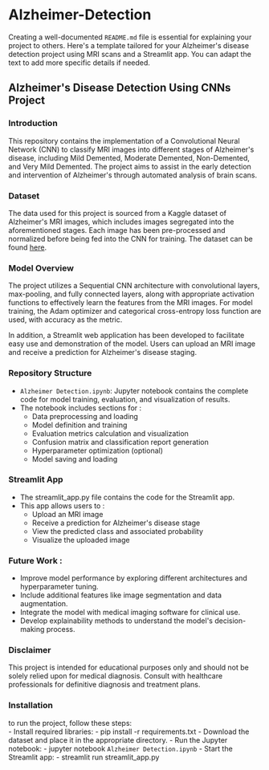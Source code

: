 # Alzheimer-Detection
Creating a well-documented `README.md` file is essential for explaining your project to others. Here's a template tailored for your Alzheimer's disease detection project using MRI scans and a Streamlit app. You can adapt the text to add more specific details if needed.

## Alzheimer's Disease Detection Using CNNs Project

### Introduction

This repository contains the implementation of a Convolutional Neural Network (CNN) to classify MRI images into different stages of Alzheimer's disease, including Mild Demented, Moderate Demented, Non-Demented, and Very Mild Demented. The project aims to assist in the early detection and intervention of Alzheimer's through automated analysis of brain scans.

### Dataset

The data used for this project is sourced from a Kaggle dataset of Alzheimer's MRI images, which includes images segregated into the aforementioned stages. Each image has been pre-processed and normalized before being fed into the CNN for training. The dataset can be found [here](https://www.kaggle.com/datasets/sachinkumar413/alzheimer-mri-dataset).

### Model Overview

The project utilizes a Sequential CNN architecture with convolutional layers, max-pooling, and fully connected layers, along with appropriate activation functions to effectively learn the features from the MRI images. For model training, the Adam optimizer and categorical cross-entropy loss function are used, with accuracy as the metric.

In addition, a Streamlit web application has been developed to facilitate easy use and demonstration of the model. Users can upload an MRI image and receive a prediction for Alzheimer's disease staging.

### Repository Structure
- `Alzheimer Detection.ipynb`: Jupyter notebook contains the complete code for model training, evaluation, and visualization of results.
- The notebook includes sections for :
    - Data preprocessing and loading
    - Model definition and training
    - Evaluation metrics calculation and visualization
    - Confusion matrix and classification report generation
    - Hyperparameter optimization (optional)
    - Model saving and loading
### Streamlit App
- The streamlit_app.py file contains the code for the Streamlit app.
- This app allows users to :
  - Upload an MRI image
  - Receive a prediction for Alzheimer's disease stage
  - View the predicted class and associated probability
  - Visualize the uploaded image
### Future Work : 
- Improve model performance by exploring different architectures and hyperparameter tuning.
- Include additional features like image segmentation and data augmentation.
- Integrate the model with medical imaging software for clinical use.
- Develop explainability methods to understand the model's decision-making process.
 ### Disclaimer
This project is intended for educational purposes only and should not be solely relied upon for medical diagnosis. Consult with healthcare professionals for definitive diagnosis and treatment plans.
### Installation
to run the project, follow these steps:  
    - Install required libraries:
        - pip install -r requirements.txt
        - Download the dataset and place it in the appropriate directory.
        - Run the Jupyter notebook:
             - jupyter notebook `Alzheimer Detection.ipynb`
       - Start the Streamlit app:
            - streamlit run streamlit_app.py
